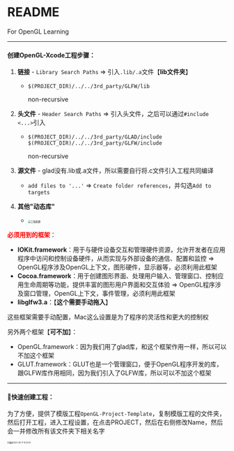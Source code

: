 # README

For OpenGL Learning

-------

#### 创建OpenGL-Xcode工程步骤：

1. **链接** - `Library Search Paths` => 引入`.lib/.a`文件【**lib文件夹**】

   - ```shell
     $(PROJECT_DIR)/../../3rd_party/GLFW/lib
     ```

     non-recursive

2. **头文件** - `Header Search Paths` => 引入头文件，之后可以通过`#include <...>`引入

   - ```shell
     $(PROJECT_DIR)/../../3rd_party/GLAD/include
     $(PROJECT_DIR)/../../3rd_party/GLFW/include
     ```

     non-recursive

3. **源文件** - glad没有.lib或.a文件，所以需要自行将.c文件引入工程共同编译

   - `add files to '...'` => `Create folder references`，并勾选`Add to targets`

4. **其他"动态库"**

   - <img src="https://cdn.jsdelivr.net/gh/shuaigougou5545/blog-image/img/202308061034203.png" alt="工程配置" style="zoom:40%;" />

<font color='red'>**必须用到的框架**</font>：

- **IOKit.framework**：用于与硬件设备交互和管理硬件资源，允许开发者在应用程序中访问和控制设备硬件，从而实现与外部设备的通信、配置和监控 => OpenGL程序涉及OpenGL上下文，图形硬件，显示器等，必须利用此框架
- **Cocoa.framework**：用于创建图形界面、处理用户输入、管理窗口、控制应用生命周期等功能，提供丰富的图形用户界面和交互体验 => OpenGL程序涉及窗口管理，OpenGL上下文，事件管理，必须利用此框架
- **libglfw3.a**：【**这个需要手动拖入**】

这些框架需要手动配置，Mac这么设置是为了程序的灵活性和更大的控制权

另外两个框架【**可不加**】：

- OpenGL.framework：因为我们用了glad库，和这个框架作用一样，所以可以不加这个框架
- GLUT.framework：GLUT也是一个管理窗口，便于OpenGL程序开发的库，跟GLFW库作用相同，因为我们引入了GLFW库，所以可以不加这个框架

---

#### 🚌快速创建工程：

为了方便，提供了模版工程`OpenGL-Project-Template`，复制模版工程的文件夹，然后打开工程，进入工程设置，在点击PROJECT，然后在右侧修改Name，然后会一并修改所有该文件夹下相关名字

<img src="https://cdn.jsdelivr.net/gh/shuaigougou5545/blog-image/img/202308111926101.png" alt="截屏2023-08-11 19.26.02" style="zoom:30%;" />
